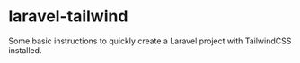 # laravel-tailwind
Some basic instructions to quickly create a Laravel project with TailwindCSS installed.
